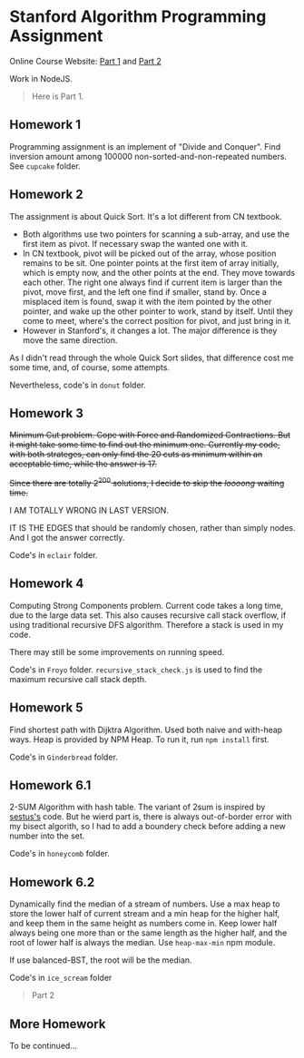 # Stanford Algorithm Programming Assignment

Online Course Website: [Part 1](https://lagunita.stanford.edu/courses/course-v1:Engineering+Algorithms1+SelfPaced/course/) and [Part 2](https://lagunita.stanford.edu/courses/course-v1:Engineering+Algorithms2+SelfPaced/course/)

Work in NodeJS. 

> Here is Part 1. 

## Homework 1

Programming assignment is an implement of "Divide and Conquer". Find inversion amount among 100000 non-sorted-and-non-repeated numbers. See `cupcake` folder. 

## Homework 2

The assignment is about Quick Sort. It's a lot different from CN textbook. 

* Both algorithms use two pointers for scanning a sub-array, and use the first item as pivot. If necessary swap the wanted one with it.
* In CN textbook, pivot will be picked out of the array, whose position remains to be sit. One pointer points at the first item of array initially, which is empty now, and the other points at the end. They move towards each other. The right one always find if current item is larger than the pivot, move first, and the left one find if smaller, stand by. Once a misplaced item is found, swap it with the item pointed by the other pointer, and wake up the other pointer to work, stand by itself. Until they come to meet, where's the correct position for pivot, and just bring in it. 
* However in Stanford's, it changes a lot. The major difference is they move the same direction. 

As I didn't read through the whole Quick Sort slides, that difference cost me some time, and, of course, some attempts. 

Nevertheless, code's in `donut` folder.

## Homework 3

<s>Minimum Cut problem. Cope with Force and Randomized Contractions. But it might take some time to find out the minimum one. Currently my code, with both strateges, can only find the 20 cuts as minimum within an acceptable time, while the answer is 17.

Since there are totally $2^{200}$ solutions, I decide to skip the *loooong* waiting time.</s>

I AM TOTALLY WRONG IN LAST VERSION. 

IT IS THE EDGES that should be randomly chosen, rather than simply nodes. 
And I got the answer correctly. 

Code's in `eclair` folder. 

## Homework 4

Computing Strong Components problem. Current code takes a long time, due to the large data set. This also causes recursive call stack overflow, if using traditional recursive DFS algorithm. Therefore a stack is used in my code. 

There may still be some improvements on running speed. 

Code's in `Froyo` folder. `recursive_stack_check.js` is used to find the maximum recursive call stack depth. 

## Homework 5

Find shortest path with Dijktra Algorithm. Used both naive and with-heap ways. Heap is provided by NPM Heap. To run it, run `npm install` first.

Code's in `Ginderbread` folder.

## Homework 6.1

2-SUM Algorithm with hash table. The variant of 2sum is inspired by [sestus's](https://github.com/sestus/algorithms-stanford/blob/master/part_1/assignment_6_1_2sum/app/two_sum_finder.py) code. But he wierd part is, there is always out-of-border error with my bisect algorith, so I had to add a boundery check before adding a new number into the set. 

Code's in `honeycomb` folder.

## Homework 6.2

Dynamically find the median of a stream of numbers. Use a max heap to store the lower half of current stream and a min heap for the higher half, and keep them in the same height as numbers come in. Keep lower half always being one more than or the same length as the higher half, and the root of lower half is always the median. Use `heap-max-min` npm module.

If use balanced-BST, the root will be the median. 

Code's in `ice_scream` folder

> Part 2

## More Homework

To be continued...
